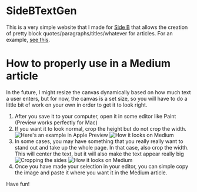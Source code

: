 # SideBTextGen
This is a very simple website that I made for [Side B](https://medium.com/side-b) that allows the creation of pretty block quotes/paragraphs/titles/whatever for articles. For an example, [see this](https://medium.com/@MatthewStanciu/https-sideb-textgen-glitch-me-30f4ad3f529f).

# How to properly use in a Medium article
In the future, I might resize the canvas dynamically based on how much text a user enters, but for now, the canvas is a set size, so you will have to do a little bit of work on your own in order to get it to look right.

1. After you save it to your computer, open it in some editor like Paint (Preview works perfectly for Mac)
2. If you want it to look normal, crop the height but do not crop the width.
![Here's an example in Apple Preview](https://cdn.glitch.com/698488f3-b848-4b11-be98-9b7babb373a2%2FScreenshot%202018-07-28%2022.39.23.png?1532831973374)
![How it looks on Medium](https://cdn.glitch.com/698488f3-b848-4b11-be98-9b7babb373a2%2FScreenshot%202018-07-28%2022.46.07.png?1532832375073)
3. In some cases, you may have something that you really really want to stand out and take up the whole page. In that case, also crop the width. This will center the text, but it will also make the text appear really big
![Cropping the sides](https://cdn.glitch.com/698488f3-b848-4b11-be98-9b7babb373a2%2FScreenshot%202018-07-28%2022.44.43.png?1532832293568)
![How it looks on Medium](https://cdn.glitch.com/698488f3-b848-4b11-be98-9b7babb373a2%2FScreenshot%202018-07-28%2022.47.01.png?1532832427625)
4. Once you have made your selection in your editor, you can simple copy the image and paste it where you want it in the Medium article.

Have fun!
